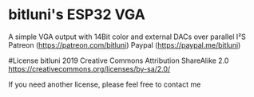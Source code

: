 # bitluni's ESP32 VGA
A simple VGA output with 14Bit color and external DACs over parallel I²S
Patreon (https://patreon.com/bitluni)
Paypal (https://paypal.me/bitluni)


#License
bitluni 2019
Creative Commons Attribution ShareAlike 2.0
https://creativecommons.org/licenses/by-sa/2.0/

If you need another license, please feel free to contact me